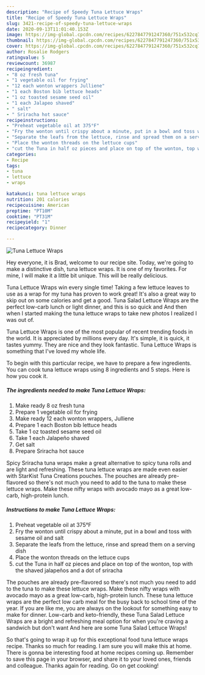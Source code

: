 ```yaml
---
description: "Recipe of Speedy Tuna Lettuce Wraps"
title: "Recipe of Speedy Tuna Lettuce Wraps"
slug: 3421-recipe-of-speedy-tuna-lettuce-wraps
date: 2020-09-13T11:01:40.153Z
image: https://img-global.cpcdn.com/recipes/6227847791247360/751x532cq70/tuna-lettuce-wraps-recipe-main-photo.jpg
thumbnail: https://img-global.cpcdn.com/recipes/6227847791247360/751x532cq70/tuna-lettuce-wraps-recipe-main-photo.jpg
cover: https://img-global.cpcdn.com/recipes/6227847791247360/751x532cq70/tuna-lettuce-wraps-recipe-main-photo.jpg
author: Rosalie Rodgers
ratingvalue: 5
reviewcount: 36987
recipeingredient:
- "8 oz fresh tuna"
- "1 vegetable oil for frying"
- "12 each wonton wrappers Julliene"
- "1 each Boston bib lettuce heads"
- "1 oz toasted sesame seed oil"
- "1 each Jalapeo shaved"
- " salt"
- " Sriracha hot sauce"
recipeinstructions:
- "Preheat vegetable oil at 375°F"
- "Fry the wonton until crispy about a minute, put in a bowl and toss with sesame oil and salt"
- "Separate the leafs from the lettuce, rinse and spread them on a serving dish"
- "Place the wonton threads on the lettuce cups"
- "cut the Tuna in half oz pieces and place on top of the wonton, top with the shaved jalapeños and a dot of sriracha"
categories:
- Recipe
tags:
- tuna
- lettuce
- wraps

katakunci: tuna lettuce wraps 
nutrition: 201 calories
recipecuisine: American
preptime: "PT10M"
cooktime: "PT31M"
recipeyield: "1"
recipecategory: Dinner

---
```



![Tuna Lettuce Wraps](https://img-global.cpcdn.com/recipes/6227847791247360/751x532cq70/tuna-lettuce-wraps-recipe-main-photo.jpg)

Hey everyone, it is Brad, welcome to our recipe site. Today, we're going to make a distinctive dish, tuna lettuce wraps. It is one of my favorites. For mine, I will make it a little bit unique. This will be really delicious.

Tuna Lettuce Wraps win every single time! Taking a few lettuce leaves to use as a wrap for my tuna has proven to work great! It&#39;s also a great way to skip out on some calories and get a good. Tuna Salad Lettuce Wraps are the perfect low-carb lunch or light dinner, and this is so quick and And then when I started making the tuna lettuce wraps to take new photos I realized I was out of.

Tuna Lettuce Wraps is one of the most popular of recent trending foods in the world. It is appreciated by millions every day. It's simple, it is quick, it tastes yummy. They are nice and they look fantastic. Tuna Lettuce Wraps is something that I've loved my whole life.


To begin with this particular recipe, we have to prepare a few ingredients. You can cook tuna lettuce wraps using 8 ingredients and 5 steps. Here is how you cook it.

<!--inarticleads1-->

##### The ingredients needed to make Tuna Lettuce Wraps:

1. Make ready 8 oz fresh tuna
1. Prepare 1 vegetable oil for frying
1. Make ready 12 each wonton wrappers, Julliene
1. Prepare 1 each Boston bib lettuce heads
1. Take 1 oz toasted sesame seed oil
1. Take 1 each Jalapeño shaved
1. Get  salt
1. Prepare  Sriracha hot sauce


Spicy Sriracha tuna wraps make a great alternative to spicy tuna rolls and are light and refreshing. These tuna lettuce wraps are made even easier with StarKist Tuna Creations pouches. The pouches are already pre-flavored so there&#39;s not much you need to add to the tuna to make these lettuce wraps. Make these nifty wraps with avocado mayo as a great low-carb, high-protein lunch. 

<!--inarticleads2-->

##### Instructions to make Tuna Lettuce Wraps:

1. Preheat vegetable oil at 375°F
1. Fry the wonton until crispy about a minute, put in a bowl and toss with sesame oil and salt
1. Separate the leafs from the lettuce, rinse and spread them on a serving dish
1. Place the wonton threads on the lettuce cups
1. cut the Tuna in half oz pieces and place on top of the wonton, top with the shaved jalapeños and a dot of sriracha


The pouches are already pre-flavored so there&#39;s not much you need to add to the tuna to make these lettuce wraps. Make these nifty wraps with avocado mayo as a great low-carb, high-protein lunch. These tuna lettuce wraps are the perfect low carb meal for the busy back to school time of the year. If you are like me, you are always on the lookout for something easy to make for dinner. Low-carb and keto-friendly, these Tuna Salad Lettuce Wraps are a bright and refreshing meal option for when you&#39;re craving a sandwich but don&#39;t want And here are some Tuna Salad Lettuce Wraps! 

So that's going to wrap it up for this exceptional food tuna lettuce wraps recipe. Thanks so much for reading. I am sure you will make this at home. There is gonna be interesting food at home recipes coming up. Remember to save this page in your browser, and share it to your loved ones, friends and colleague. Thanks again for reading. Go on get cooking!
